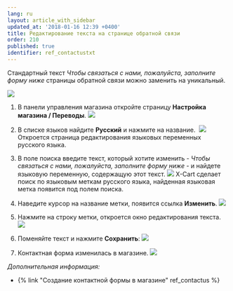 ```yaml
---
lang: ru
layout: article_with_sidebar
updated_at: '2018-01-16 12:39 +0400'
title: Редактирование текста на странице обратной связи
order: 210
published: true
identifier: ref_contactustxt
---
```

Cтандартный текст _Чтобы связаться с нами, пожалуйста, заполните форму ниже_ страницы обратной связи можно заменить на уникальный.

![]({{site.baseurl}}/attachments/7505762/8716737.png)


1.  В панели управления магазина откройте страницу **Настройка магазина / Переводы**.
    ![]({{site.baseurl}}/attachments/7505762/8716728.png)
2.  В списке языков найдите **Русский** и нажмите на название. 
    ![]({{site.baseurl}}/attachments/7505762/8716729.png)
    Откроется страница редактирования языковых переменных русского языка.
3.  В поле поиска введите текст, который хотите изменить - _Чтобы связаться с нами, пожалуйста, заполните форму ниже_ -  и найдете языковую переменную, содержащую этот текст.
    ![]({{site.baseurl}}/attachments/7505762/8716730.png)
    X-Cart сделает поиск по языковым меткам русского языка, найденная языковая метка появится под полем поиска.
4.  Наведите курсор на название метки, появится ссылка **Изменить**.
    ![]({{site.baseurl}}/attachments/7505762/8716733.png)
5.  Нажмите на строку метки, откроется окно редактирования текста.
    ![]({{site.baseurl}}/attachments/7505762/8716734.png)

6.  Поменяйте текст и нажмите **Сохранить**:
    ![]({{site.baseurl}}/attachments/7505762/8716735.png)
7.  Контактная форма изменилась в магазине.
    ![]({{site.baseurl}}/attachments/7505762/8716736.png)

_Дополнительная информация:_

*   {% link "Создание контактной формы в магазине" ref_contactus %}
